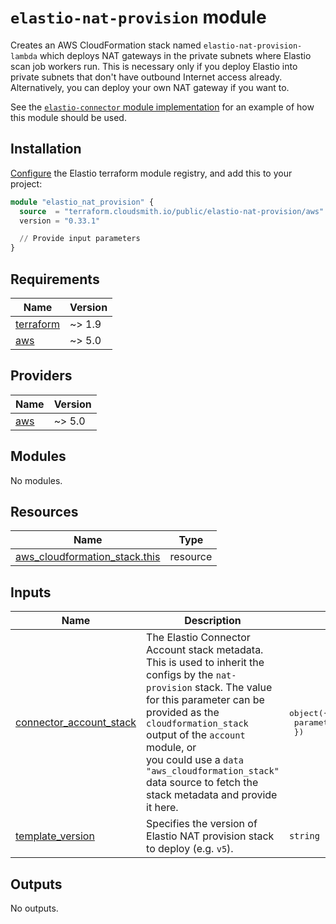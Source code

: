 # `elastio-nat-provision` module

Creates an AWS CloudFormation stack named `elastio-nat-provision-lambda` which deploys NAT gateways in the private subnets where Elastio scan job workers run. This is necessary only if you deploy Elastio into private subnets that don't have outbound Internet access already. Alternatively, you can deploy your own NAT gateway if you want to.

See the [`elastio-connector` module implementation](../../main.tf) for an example of how this module should be used.

## Installation

[Configure](../../README.md#configuring-the-terraform-modules-registry) the Elastio terraform module registry, and add this to your project:

```tf
module "elastio_nat_provision" {
  source  = "terraform.cloudsmith.io/public/elastio-nat-provision/aws"
  version = "0.33.1"

  // Provide input parameters
}
```

<!-- BEGIN_TF_DOCS -->

## Requirements

| Name                                                                     | Version |
| ------------------------------------------------------------------------ | ------- |
| <a name="requirement_terraform"></a> [terraform](#requirement_terraform) | ~> 1.9  |
| <a name="requirement_aws"></a> [aws](#requirement_aws)                   | ~> 5.0  |

## Providers

| Name                                             | Version |
| ------------------------------------------------ | ------- |
| <a name="provider_aws"></a> [aws](#provider_aws) | ~> 5.0  |

## Modules

No modules.

## Resources

| Name                                                                                                                              | Type     |
| --------------------------------------------------------------------------------------------------------------------------------- | -------- |
| [aws_cloudformation_stack.this](https://registry.terraform.io/providers/hashicorp/aws/latest/docs/resources/cloudformation_stack) | resource |

## Inputs

| Name                                                                                                   | Description                                                                                                                                                                                                                                                                                                                                                      | Type                                                      | Default | Required |
| ------------------------------------------------------------------------------------------------------ | ---------------------------------------------------------------------------------------------------------------------------------------------------------------------------------------------------------------------------------------------------------------------------------------------------------------------------------------------------------------- | --------------------------------------------------------- | ------- | :------: |
| <a name="input_connector_account_stack"></a> [connector_account_stack](#input_connector_account_stack) | The Elastio Connector Account stack metadata. This is used to inherit the<br/> configs by the `nat-provision` stack. The value for this parameter can be<br/> provided as the `cloudformation_stack` output of the `account` module, or<br/> you could use a `data "aws_cloudformation_stack"` data source to fetch the<br/> stack metadata and provide it here. | <pre>object({<br/> parameters = map(string)<br/> })</pre> | n/a     |   yes    |
| <a name="input_template_version"></a> [template_version](#input_template_version)                      | Specifies the version of Elastio NAT provision stack to deploy (e.g. `v5`).                                                                                                                                                                                                                                                                                      | `string`                                                  | `"v5"`  |    no    |

## Outputs

No outputs.

<!-- END_TF_DOCS -->
